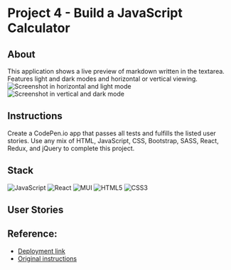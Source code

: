 # Project 4 - Build a JavaScript Calculator

## About
This application shows a live preview of markdown written in the textarea.
Features light and dark modes and horizontal or vertical viewing.
![Screenshot in horizontal and light mode](./public/horizontal-light.png)
![Screenshot in vertical and dark mode](./public/vertical-dark.png)

## Instructions
Create a CodePen.io app that passes all tests and fulfills the listed user stories.
Use any mix of HTML, JavaScript, CSS, Bootstrap, SASS, React, Redux, and jQuery to complete this project.

## Stack
![JavaScript](https://img.shields.io/badge/javascript-%23323330.svg?style=for-the-badge&logo=javascript&logoColor=%23F7DF1E)
![React](https://img.shields.io/badge/react-%2320232a.svg?style=for-the-badge&logo=react&logoColor=%2361DAFB)
![MUI](https://img.shields.io/badge/MUI-%230081CB.svg?style=for-the-badge&logo=mui&logoColor=white)
![HTML5](https://img.shields.io/badge/html5-%23E34F26.svg?style=for-the-badge&logo=html5&logoColor=white)
![CSS3](https://img.shields.io/badge/css3-%231572B6.svg?style=for-the-badge&logo=css3&logoColor=white)

## User Stories


## Reference:
- [Deployment link](https://sdc-fcc-calculator.onrender.com/)
- [Original instructions](https://www.freecodecamp.org/learn/front-end-development-libraries/front-end-development-libraries-projects/build-a-javascript-calculator)